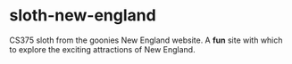 # sloth-new-england
CS375 sloth from the goonies New England website.
A **fun** site with which to explore the exciting attractions of New England.
